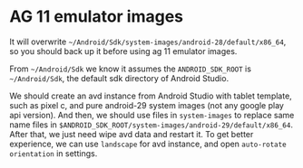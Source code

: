 # AG 11 emulator images

It will overwrite `~/Android/Sdk/system-images/android-28/default/x86_64`, so you should back up it before using ag 11 emulator images.

From `~/Android/Sdk` we know it assumes the `ANDROID_SDK_ROOT` is `~/Android/Sdk`, the default sdk directory of Android Studio.

We should create an avd instance from Android Studio with tablet template, such as pixel c, and pure android-29 system images (not any google play api version).
And then, we should use files in `system-images` to replace same name files in `$ANDROID_SDK_ROOT/system-images/android-29/default/x86_64`. After that,
we just need wipe avd data and restart it. To get better experience, we can use `landscape` for avd instance, and open `auto-rotate orientation` in settings.
